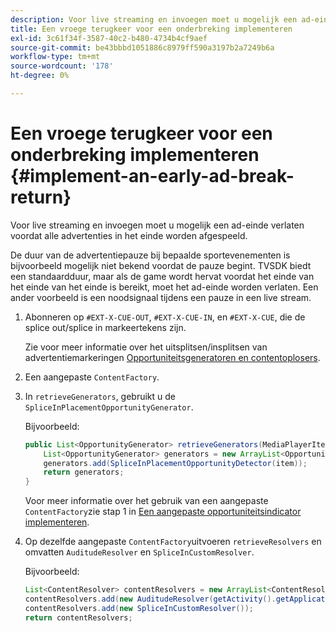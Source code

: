 ```yaml
---
description: Voor live streaming en invoegen moet u mogelijk een ad-einde verlaten voordat alle advertenties in het einde worden afgespeeld.
title: Een vroege terugkeer voor een onderbreking implementeren
exl-id: 3c61f34f-3587-40c2-b480-4734b4cf9aef
source-git-commit: be43bbbd1051886c8979ff590a3197b2a7249b6a
workflow-type: tm+mt
source-wordcount: '178'
ht-degree: 0%

---
```


# Een vroege terugkeer voor een onderbreking implementeren  {#implement-an-early-ad-break-return}

Voor live streaming en invoegen moet u mogelijk een ad-einde verlaten voordat alle advertenties in het einde worden afgespeeld.

De duur van de advertentiepauze bij bepaalde sportevenementen is bijvoorbeeld mogelijk niet bekend voordat de pauze begint. TVSDK biedt een standaardduur, maar als de game wordt hervat voordat het einde van het einde van het einde is bereikt, moet het ad-einde worden verlaten. Een ander voorbeeld is een noodsignaal tijdens een pauze in een live stream.

1. Abonneren op `#EXT-X-CUE-OUT`, `#EXT-X-CUE-IN`, en `#EXT-X-CUE`, die de splice out/splice in markeertekens zijn.

   Zie voor meer informatie over het uitsplitsen/insplitsen van advertentiemarkeringen [Opportuniteitsgeneratoren en contentoplosers](../../ad-insertion/content-resolver/c-psdk-android-2.7-content-resolver-about.md).

1. Een aangepaste `ContentFactory`.
1. In `retrieveGenerators`, gebruikt u de `SpliceInPlacementOpportunityGenerator`.

   Bijvoorbeeld:

   ```java
   public List<OpportunityGenerator> retrieveGenerators(MediaPlayerItem item) { 
       List<OpportunityGenerator> generators = new ArrayList<OpportunityGenerator>(); 
       generators.add(SpliceInPlacementOpportunityDetector(item)); 
       return generators; 
   }
   ```

   Voor meer informatie over het gebruik van een aangepaste `ContentFactory`zie stap 1 in [Een aangepaste opportuniteitsindicator implementeren](../../ad-insertion/content-resolver/t-psdk-android-2.7-opp-detector-impl-android.md).

1. Op dezelfde aangepaste `ContentFactory`uitvoeren `retrieveResolvers` en omvatten `AuditudeResolver` en `SpliceInCustomResolver`.

   Bijvoorbeeld:

   ```java
   List<ContentResolver> contentResolvers = new ArrayList<ContentResolver>(); 
   contentResolvers.add(new AuditudeResolver(getActivity().getApplicationContext())); 
   contentResolvers.add(new SpliceInCustomResolver()); 
   return contentResolvers;
   ```
